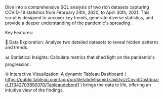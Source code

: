Dive into a comprehensive SQL analysis of two rich datasets capturing COVID-19 statistics from February 24th, 2020, to April 30th, 2021. This script is designed to uncover key trends, generate diverse statistics, and provide a deeper understanding of the pandemic's spreading .

Key Features:

🚀 Data Exploration: Analyze two detailed datasets to reveal hidden patterns and trends.

📊 Statistical Insights: Calculate metrics that shed light on the pandemic's progression.

🌐 Interactive Visualization: A dynamic Tableau Dashboard ( https://public.tableau.com/app/profile/abdelhamid.saidi/viz/CovidDashboard_17342703850070/Tableaudebord1 ) brings the data to life, offering an intuitive view of the findings.
